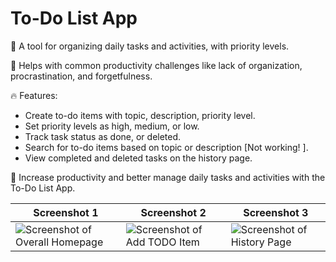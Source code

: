 # To-Do List App

📝 A tool for organizing daily tasks and activities, with priority levels.

👥 Helps with common productivity challenges like lack of organization, procrastination, and forgetfulness.

🔥 Features:
- Create to-do items with topic, description, priority level.
- Set priority levels as high, medium, or low.
- Track task status as done, or deleted.
- Search for to-do items based on topic or description [Not working!
].
- View completed and deleted tasks on the history page.

🚀 Increase productivity and better manage daily tasks and activities with the To-Do List App.

| Screenshot 1 | Screenshot 2 | Screenshot 3 |
| ------------ | ------------ | ------------ |
| ![Screenshot of Overall Homepage](https://user-images.githubusercontent.com/91526996/221421450-f70b6aee-aee5-4244-b32c-fef34de79fbc.png) | ![Screenshot of Add TODO Item](https://user-images.githubusercontent.com/91526996/221421443-0d114ff1-fe71-4088-9dc9-c9c0097ded91.png) | ![Screenshot of History Page](https://user-images.githubusercontent.com/91526996/221421427-07cb6786-c1bf-4e90-83ee-7d8cc8184bec.png) |


